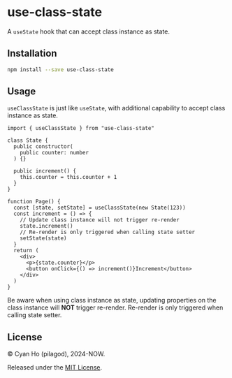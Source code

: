 # use-class-state

A `useState` hook that can accept class instance as state.

## Installation

```bash
npm install --save use-class-state
```

## Usage

`useClassState` is just like `useState`, with additional capability to accept class instance as state.

```tsx
import { useClassState } from "use-class-state"

class State {
  public constructor(
    public counter: number
  ) {}

  public increment() {
    this.counter = this.counter + 1
  }
}

function Page() {
  const [state, setState] = useClassState(new State(123))
  const increment = () => {
    // Update class instance will not trigger re-render
    state.increment()
    // Re-render is only triggered when calling state setter
    setState(state)
  }
  return (
    <div>
      <p>{state.counter}</p>
      <button onClick={() => increment()}Increment</button>
    </div>
  )
}
```

Be aware when using class instance as state, updating properties on the class instance will **NOT** trigger re-render. Re-render is only triggered when calling state setter.

## License

© Cyan Ho (pilagod), 2024-NOW.

Released under the [MIT License](https://github.com/pilagod/use-class-state/blob/main/LICENSE).
